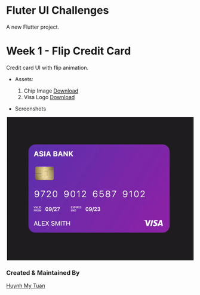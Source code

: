 # Fluter UI Challenges

A new Flutter project.

# Week 1 - Flip Credit Card

Credit card UI with flip animation.

- Assets:
  1. Chip Image [Download](./assets/images/chip.png)
  2. Visa Logo [Download](./assets/images/visa_logo.png)

- Screenshots
<div style="text-align:center">
<img src="./previews/flip_credit_card_preview.gif" alt= "Preview" width="500" align="center"></div>


### Created & Maintained By

[Huynh My Tuan](https://github.com/huynhmytuan)
